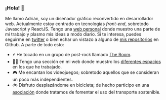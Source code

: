 ### ¡Hola! 👋

Me llamo Adrián, soy un diseñador gráfico reconvertido en desarrollador web. Actualmente estoy centrado en tecnologías _front-end_, sobretodo Javascript y ReactJS. Tengo una [web personal](https://ardillan.com) donde muestro una parte de mi trabajo y plasmo mis ideas a modo diario. Si te interesa, puedes seguirme en [twitter](https://twitter.com/ardillan_) o bien echar un vistazo a alguno de [mis repositorios](https://github.com/ardillan?tab=repositories) en Github. A parte de todo esto:

- ⚡ He tocado en un grupo de post-rock llamado [The Room](https://somostheroom.bandcamp.com).
- 👨‍💻 Tengo una sección en mi web donde muestro los [diferentes espacios](https://ardillan.com/espacios) en los que he trabajado.
- 🎮 Me encantan los videojuegos; sobretodo aquellos que se consideran un poco más independientes.
- 🚲 Disfruto desplazándome en bicicleta; de hecho participo en una [asociación](https://reciclateya.com) donde tratamos de fomentar el uso del transporte sostenible.
